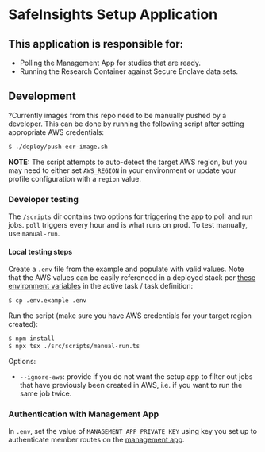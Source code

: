 # SafeInsights Setup Application

## This application is responsible for:

-   Polling the Management App for studies that are ready.
-   Running the Research Container against Secure Enclave data sets.

## Development

?Currently images from this repo need to be manually pushed by a developer. This can be done by running the following script after setting appropriate AWS credentials:

```bash
$ ./deploy/push-ecr-image.sh
```

**NOTE:** The script attempts to auto-detect the target AWS region, but you may need to either set `AWS_REGION` in your environment or update your profile configuration with a `region` value.

### Developer testing

The `/scripts` dir contains two options for triggering the app to poll and run jobs. `poll` triggers every hour and is what runs on prod. To test manually, use `manual-run`.

#### Local testing steps

Create a `.env` file from the example and populate with valid values. Note that the AWS values can be easily referenced in a deployed stack per [these environment variables](https://github.com/safeinsights/iac/blob/601155a55785996f736b0ed207945a9535c19371/secure-enclave/stack.ts#L273-L276) in the active task / task definition:

```bash
$ cp .env.example .env
```

Run the script (make sure you have AWS credentials for your target region created):

```bash
$ npm install
$ npx tsx ./src/scripts/manual-run.ts
```

Options:

-   `--ignore-aws`: provide if you do not want the setup app to filter out jobs that have previously been created in AWS, i.e. if you want to run the same job twice.

### Authentication with Management App

In `.env`, set the value of `MANAGEMENT_APP_PRIVATE_KEY` using key you set up to authenticate member routes on the [management app](https://github.com/safeinsights/management-app?tab=readme-ov-file#enclave-api-routes).
